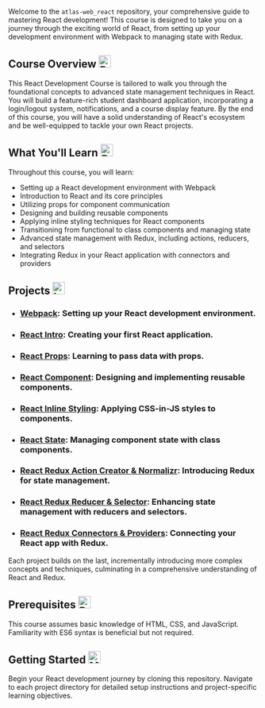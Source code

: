 Welcome to the `atlas-web_react` repository, your comprehensive guide to mastering React development! This course is designed to take you on a journey through the exciting world of React, from setting up your development environment with Webpack to managing state with Redux.

<h2>
  Course Overview
  <img src="https://raw.githubusercontent.com/Tarikul-Islam-Anik/Telegram-Animated-Emojis/main/Objects/Books.webp" alt="Books" width="25" height="25" />
</h2>

This React Development Course is tailored to walk you through the foundational concepts to advanced state management techniques in React. You will build a feature-rich student dashboard application, incorporating a login/logout system, notifications, and a course display feature. By the end of this course, you will have a solid understanding of React's ecosystem and be well-equipped to tackle your own React projects.

<h2>
  What You'll Learn
  <img src="https://raw.githubusercontent.com/Tarikul-Islam-Anik/Animated-Fluent-Emojis/master/Emojis/Hand%20gestures/Brain.png" alt="Brain" width="25" height="25" />
</h2>

Throughout this course, you will learn:

- Setting up a React development environment with Webpack
- Introduction to React and its core principles
- Utilizing props for component communication
- Designing and building reusable components
- Applying inline styling techniques for React components
- Transitioning from functional to class components and managing state
- Advanced state management with Redux, including actions, reducers, and selectors
- Integrating Redux in your React application with connectors and providers

<h2>
  Projects
  <img src="https://raw.githubusercontent.com/Tarikul-Islam-Anik/Telegram-Animated-Emojis/main/Objects/Laptop.webp" alt="Laptop" width="25" height="25" />
</h2>

- ### [**Webpack**](./Webpack/): Setting up your React development environment.
- ### [**React Intro**](./react_intro/): Creating your first React application.
- ### [**React Props**](./react_props/): Learning to pass data with props.
- ### [**React Component**](./React_component/): Designing and implementing reusable components.
- ### [**React Inline Styling**](./React_inline_styling/): Applying CSS-in-JS styles to components.
- ### [**React State**](./react_state/): Managing component state with class components.
- ### [**React Redux Action Creator & Normalizr**](./0x08_react_redux_action_creator_normalizr/): Introducing Redux for state management.
- ### [**React Redux Reducer & Selector**](./react_redux_reducer_selector/): Enhancing state management with reducers and selectors.
- ### [**React Redux Connectors & Providers**](./react_redux_connectors_and_providers/): Connecting your React app with Redux.

Each project builds on the last, incrementally introducing more complex concepts and techniques, culminating in a comprehensive understanding of React and Redux.

<h2>
  Prerequisites
  <img src="https://raw.githubusercontent.com/Tarikul-Islam-Anik/Animated-Fluent-Emojis/master/Emojis/Travel%20and%20places/Rocket.png" alt="Rocket" width="25" height="25" />
</h2>

This course assumes basic knowledge of HTML, CSS, and JavaScript. Familiarity with ES6 syntax is beneficial but not required.

<h2>
  Getting Started
  <img src="https://raw.githubusercontent.com/Tarikul-Islam-Anik/Telegram-Animated-Emojis/main/Objects/Memo.webp" alt="Memo" width="25" height="25" />
</h2>

Begin your React development journey by cloning this repository. Navigate to each project directory for detailed setup instructions and project-specific learning objectives.
